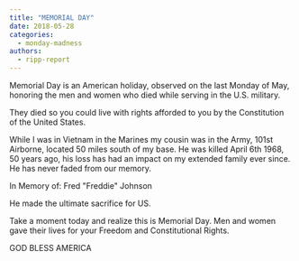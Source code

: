```yaml
---
title: "MEMORIAL DAY"
date: 2018-05-28
categories: 
  - monday-madness
authors: 
  - ripp-report
---
```


Memorial Day is an American holiday, observed on the last Monday of May, honoring the men and women who died while serving in the U.S. military.

They died so you could live with rights afforded to you by the Constitution of the United States.

While I was in Vietnam in the Marines my cousin was in the Army, 101st Airborne, located 50 miles south of my base. He was killed April 6th 1968, 50 years ago, his loss has had an impact on my extended family ever since. He has never faded from our memory.

In Memory of: Fred "Freddie" Johnson

He made the ultimate sacrifice for US.

Take a moment today and realize this is Memorial Day. Men and women gave their lives for your Freedom and Constitutional Rights.

GOD BLESS AMERICA
